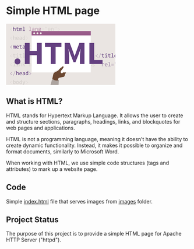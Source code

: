 # Simple HTML page 
![Alt text](images/html.png?raw=true "Title")

## What is HTML?

HTML stands for Hypertext Markup Language. It allows the user to create and structure sections, paragraphs, headings, links, and blockquotes for web pages and applications.

HTML is not a programming language, meaning it doesn’t have the ability to create dynamic functionality. Instead, it makes it possible to organize and format documents, similarly to Microsoft Word.

When working with HTML, we use simple code structures (tags and attributes) to mark up a website page.

## Code

Simple [index.html](index.html) file that serves images from [images](images) folder. 

## Project Status

The purpose of this project is to provide a simple HTML page for Apache HTTP Server ("httpd").
